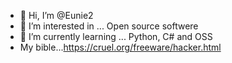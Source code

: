 - 👋 Hi, I’m @Eunie2
- 👀 I’m interested in ... Open source softwere
- 🌱 I’m currently learning ... Python, C# and OSS
- My bible...https://cruel.org/freeware/hacker.html


<!---
Eunie2/Eunie2 is a ✨ special ✨ repository because its `README.md` (this file) appears on your GitHub profile.
You can click the Preview link to take a look at your changes.
--->
